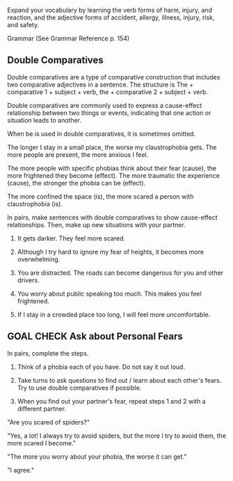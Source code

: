 Expand your vocabulary by learning the verb forms of harm, injury, and reaction, and the adjective forms of accident, allergy, illness, injury, risk, and safety.

Grammar (See Grammar Reference p. 154)

## Double Comparatives

Double comparatives are a type of comparative construction that includes two comparative adjectives in a sentence. The structure is The + comparative 1 + subject + verb, the + comparative 2 + subject + verb.

Double comparatives are commonly used to express a cause-effect relationship between two things or events, indicating that one action or situation leads to another.

When be is used in double comparatives, it is sometimes omitted.

The longer I stay in a small place, the worse my claustrophobia gets.
The more people are present, the more anxious I feel.

The more people with specific phobias think about their fear (cause), the more frightened they become (effect).
The more traumatic the experience (cause), the stronger the phobia can be (effect).

The more confined the space (is), the more scared a person with claustrophobia (is).

In pairs, make sentences with double comparatives to show cause-effect relationships. Then, make up new situations with your partner.

1. It gets darker. They feel more scared.

2. Although I try hard to ignore my fear of heights, it becomes more overwhelming.

3. You are distracted. The roads can become dangerous for you and other drivers.

4. You worry about public speaking too much. This makes you feel frightened.

5. If I stay in a crowded place too long, I will feel more uncomfortable.

## GOAL CHECK Ask about Personal Fears

In pairs, complete the steps.

1. Think of a phobia each of you have. Do not say it out loud.

2. Take turns to ask questions to find out / learn about each other's fears. Try to use double comparatives if possible.

3. When you find out your partner's fear, repeat steps 1 and 2 with a different partner.

"Are you scared of spiders?"

"Yes, a lot! I always try to avoid spiders, but the more I try to avoid them, the more scared I become."

"The more you worry about your phobia, the worse it can get."

"I agree."